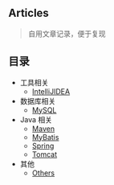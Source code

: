 ## Articles
> 自用文章记录，便于复现

## 目录
- 工具相关
    - [IntelliJIDEA](./IntelliJIDEA.md)
- 数据库相关
    - [MySQL](./MySQL.md)
- Java 相关
    - [Maven](./Maven.md)
    - [MyBatis](./MyBatis.md)
    - [Spring](./Spring.md)
    - [Tomcat](./Tomcat.md)
- 其他
    - [Others](./Others.md)